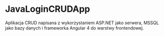 # JavaLoginCRUDApp

Aplikacja CRUD napisana z wykorzystaniem ASP.NET jako serwera, MSSQL jako bazy danych i frameworka Angular 4 do warstwy frontendowej.